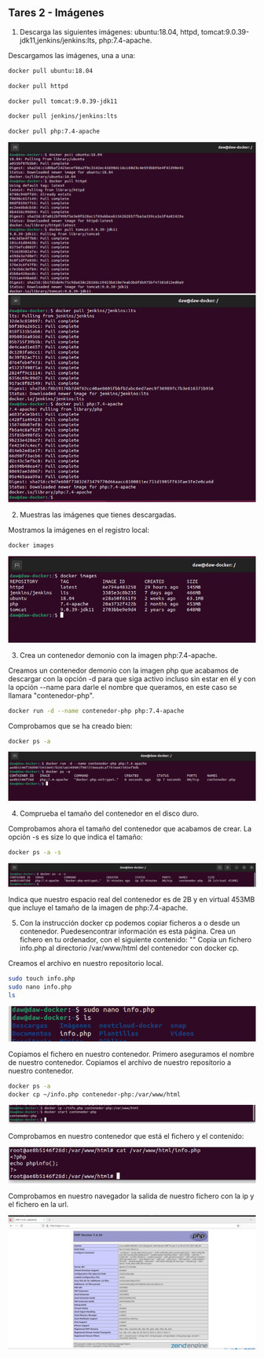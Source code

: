 ## Tares 2 - Imágenes

1. Descarga las siguientes imágenes: ubuntu:18.04, httpd, tomcat:9.0.39-jdk11,jenkins/jenkins:lts, php:7.4-apache.

Descargamos las imágenes, una a una:

```bash
docker pull ubuntu:18.04
```
```bash
docker pull httpd
```
```bash
docker pull tomcat:9.0.39-jdk11
```
```bash
docker pull jenkins/jenkins:lts
```
```bash
docker pull php:7.4-apache
```
![](assets/ejercicio1-parte1.png)
![](assets/ejercicio1-parte2.png)

2. Muestras las imágenes que tienes descargadas.

Mostramos la imágenes en el registro local: 

```bash
docker images
```
![](assets/tema2-ejercicio2.png)

3. Crea un contenedor demonio con la imagen php:7.4-apache.

Creamos un contenedor demonio con la imagen php que acabamos de descargar con la opción -d para que siga activo incluso sin estar en él y con la opción --name para darle el nombre que queramos, en este caso se llamara "contenedor-php".

```bash
docker run -d --name contenedor-php php:7.4-apache
```
Comprobamos que se ha creado bien: 

```bash
docker ps -a
```

![](assets/ejercicio3.png)

4. Comprueba el tamaño del contenedor en el disco duro.

Comprobamos ahora el tamaño del contenedor que acabamos de crear. La opción -s es size lo que indica el tamaño:

```bash
docker ps -a -s
```

![](assets/ejercicio4.png)

Indica que nuestro espacio real del contenedor es de 2B y en virtual 453MB que incluye el tamaño de la imagen de php:7.4-apache.

5.  Con la instrucción docker cp podemos copiar ficheros a o desde un contenedor. Puedesencontrar información es esta página. Crea un fichero en tu ordenador, con el siguiente contenido: "<?php echo phpinfo(); ?>" Copia un fichero info.php al directorio /var/www/html del contenedor con docker cp.

Creamos el archivo en nuestro repositorio local.

```bash
sudo touch info.php
sudo nano info.php
ls
```

![](assets/ejercicio5-parte1.png)

Copiamos el fichero en nuestro contenedor. Primero aseguramos el nombre de nuestro contenedor. Copiamos el archivo de nuestro repositorio a nuestro contenedor.

```bash
docker ps -a
docker cp ~/info.php contenedor-php:/var/www/html
```

![](assets/ejercicio5-parte2.png)

Comprobamos en nuestro contenedor que está el fichero y el contenido:

![](assets/ejercicio5-parte3.png)

Comprobamos en nuestro navegador la salida de nuestro fichero con la ip y el fichero en la url.

![](assets/ejercicio5-parte4.png)

